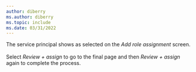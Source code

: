 ```yaml
---
author: diberry
ms.author: diberry
ms.topic: include
ms.date: 03/31/2022
---
```

The service principal shows as selected on the *Add role assignment* screen.<br>
<br>
Select *Review + assign* to go to the final page and then *Review + assign* again to complete the process.